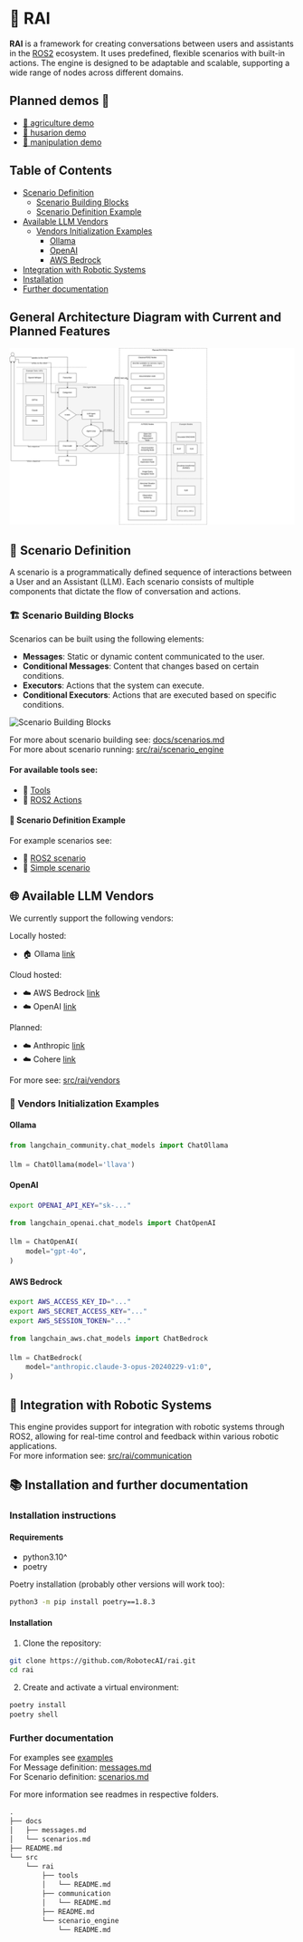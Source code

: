 # 🤖 RAI

**RAI** is a framework for creating conversations between users and assistants in the [ROS2](https://ros.org/) ecosystem. It uses predefined, flexible scenarios with built-in actions. The engine is designed to be adaptable and scalable, supporting a wide range of nodes across different domains.

## Planned demos 👀

- [🌾 agriculture demo](https://github.com/RobotecAI/rai-agriculture-demo)
- [🤖 husarion demo](https://github.com/RobotecAI/rai-husarion-demo)
- [🦾 manipulation demo](https://github.com/RobotecAI/rai-manipulation-demo)

## Table of Contents

- [Scenario Definition](#-scenario-definition)
  - [Scenario Building Blocks](#-scenario-building-blocks)
  - [Scenario Definition Example](#-scenario-definition-example)
- [Available LLM Vendors](#-available-llm-vendors)
  - [Vendors Initialization Examples](#-vendors-initialization-examples)
    - [Ollama](#ollama)
    - [OpenAI](#openai)
    - [AWS Bedrock](#aws-bedrock)
- [Integration with Robotic Systems](#-integration-with-robotic-systems)
- [Installation](#installation-instructions)
- [Further documentation](#further-documentation)

## General Architecture Diagram with Current and Planned Features

![rai_arch](docs/imgs/rai_arch.png)

## 🧩 Scenario Definition

A scenario is a programmatically defined sequence of interactions between a User and an Assistant (LLM). Each scenario consists of multiple components that dictate the flow of conversation and actions.

### 🏗️ Scenario Building Blocks

Scenarios can be built using the following elements:

- **Messages**: Static or dynamic content communicated to the user.
- **Conditional Messages**: Content that changes based on certain conditions.
- **Executors**: Actions that the system can execute.
- **Conditional Executors**: Actions that are executed based on specific conditions.

![Scenario Building Blocks](./docs/imgs/scenario_building_blocks.png)

For more about scenario building see: [docs/scenarios.md](docs/scenarios.md)\
For more about scenario running: [src/rai/scenario_engine](src/rai/scenario_engine)

#### For available tools see:

- 🔨 [Tools](./src/rai/tools/)
- 🤖 [ROS2 Actions](./src/rai/tools/ros/)

#### 📝 Scenario Definition Example

For example scenarios see:

- 🤖 [ROS2 scenario](./examples/husarion_poc_example.py)
- 🔄 [Simple scenario](./examples/agri_example.py)

## 🌐 Available LLM Vendors

We currently support the following vendors:

Locally hosted:

- 🏠 Ollama [link](https://ollama.com/)

Cloud hosted:

- ☁️ AWS Bedrock [link](https://aws.amazon.com/bedrock/)
- ☁️ OpenAI [link](https://platform.openai.com/)

Planned:

- ☁️ Anthropic [link](https://www.anthropic.com/api)
- ☁️ Cohere [link](https://cohere.com/)

For more see: [src/rai/vendors](src/rai/vendors)

### 🚀 Vendors Initialization Examples

#### Ollama

```python
from langchain_community.chat_models import ChatOllama

llm = ChatOllama(model='llava')
```

#### OpenAI

```bash
export OPENAI_API_KEY="sk-..."
```

```python
from langchain_openai.chat_models import ChatOpenAI

llm = ChatOpenAI(
    model="gpt-4o",
)
```

#### AWS Bedrock

```bash
export AWS_ACCESS_KEY_ID="..."
export AWS_SECRET_ACCESS_KEY="..."
export AWS_SESSION_TOKEN="..."
```

```python
from langchain_aws.chat_models import ChatBedrock

llm = ChatBedrock(
    model="anthropic.claude-3-opus-20240229-v1:0",
)
```

## 🔗 Integration with Robotic Systems

This engine provides support for integration with robotic systems through ROS2, allowing for real-time control and feedback within various robotic applications.\
For more information see: [src/rai/communication](src/rai/communication)

## 📚 Installation and further documentation

### Installation instructions

#### Requirements

- python3.10^
- poetry

Poetry installation (probably other versions will work too):

```bash
python3 -m pip install poetry==1.8.3
```

#### Installation

1. Clone the repository:

```sh
git clone https://github.com/RobotecAI/rai.git
cd rai
```

2. Create and activate a virtual environment:

```sh
poetry install
poetry shell
```

### Further documentation

For examples see [examples](examples/)\
For Message definition: [messages.md](docs/messages.md)\
For Scenario definition: [scenarios.md](docs/scenarios.md)

For more information see readmes in respective folders.

```
.
├── docs
│   ├── messages.md
│   └── scenarios.md
├── README.md
└── src
    └── rai
        ├── tools
        │   └── README.md
        ├── communication
        │   └── README.md
        ├── README.md
        └── scenario_engine
            └── README.md
```
